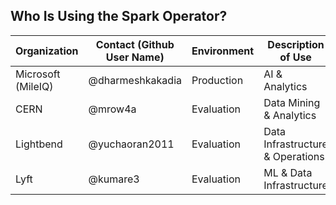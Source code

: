 ## Who Is Using the Spark Operator?

| Organization | Contact (Github User Name) | Environment | Description of Use |
| ------------- | ------------- | ------------- | ------------- |
| Microsoft (MileIQ) |@dharmeshkakadia| Production | AI & Analytics |
| CERN|@mrow4a| Evaluation | Data Mining & Analytics |
| Lightbend |@yuchaoran2011| Evaluation | Data Infrastructure & Operations |
| Lyft |@kumare3| Evaluation | ML & Data Infrastructure |
